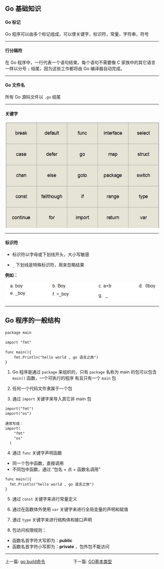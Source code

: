 ## Go 基础知识


#### Go 标记

Go 程序可以由多个标记组成，可以使关键字，标识符，常量，字符串，符号

---

#### 行分隔符

在 Go 程序中，一行代表一个语句结束。每个语句不需要像 C 家族中的其它语言一样以分号 `;` 结尾，因为这些工作都将由 Go 编译器自动完成。

---

#### Go 文件名

所有 Go 源码文件以 `.go` 结尾

---

#### 关键字

![](../images/img005.png)

---

#### 标识符

- 标识符以字母或下划线开头，大小写敏感

- `_` 下划线是特殊标识符，用来忽略结果

**例如：**

![](../images/img07.png)

---

## Go 程序的一般结构


```
package main

import "fmt"

func main(){
	fmt.Println("hello world , go 语言之旅")
}
```

1. Go 程序是通过 `package` 来组织的，只有 `package` 名称为 main 的包可以包含 `main()` 函数，一个可执行的程序 有且只有一个 `main` 包

2. 任何一个代码文件隶属于一个包

3. 通过 `import` 关键字来导入其它非 main 包

  ```
  import("fmt")
  import("os")

  通常写成：
  import(
      "fmt"
      "os"
    )
  ```

4. 通过 `func` 关键字声明函数
  - 同一个包中函数，直接调用
  - 不同包中函数，通过 “包名 + 点 + 函数名调用”

  ```
  func main(){
    fmt.Println("hello world , go 语言之旅")
  }
  ```

5. 通过 `const` 关键字来进行常量定义

6. 通过在函数体外使用 `var` 关键字来进行全局变量的声明和赋值

7. 通过 `type` 关键字来进行结构体和接口声明

8. 包访问权限规则：

  - 函数名首字符大写即为：**public**
  - 函数名首字符小写即为：**private** ，包外包不能访问

---

上一篇: [go build命令](04_Go_build命令.md) &emsp;&emsp;&emsp;&emsp;&emsp;&emsp; 下一篇: [GO基本类型](06_GO基本类型.md)
